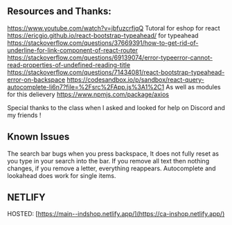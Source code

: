 ## Resources and Thanks:

https://www.youtube.com/watch?v=jbfuzcrfjqQ Tutoral for eshop for react
https://ericgio.github.io/react-bootstrap-typeahead/ for typeahead
https://stackoverflow.com/questions/37669391/how-to-get-rid-of-underline-for-link-component-of-react-router
https://stackoverflow.com/questions/69139074/error-typeerror-cannot-read-properties-of-undefined-reading-title
https://stackoverflow.com/questions/71434081/react-bootstrap-typeahead-error-on-backspace
https://codesandbox.io/p/sandbox/react-query-autocomplete-li6n7?file=%2Fsrc%2FApp.js%3A1%2C1
As well as modules for this delievery
https://www.npmjs.com/package/axios


Special thanks to the class when I asked and looked for help on Discord and my friends !

## Known Issues
The search bar bugs when you press backspace, It does not fully reset as you type in your search into the bar. 
If you remove all text then nothing changes, if you remove a letter, everything reappears.
Autocomplete and lookahead does work for single items.


## NETLIFY

HOSTED:
[https://main--indshop.netlify.app/](https://ca-inshop.netlify.app/)
